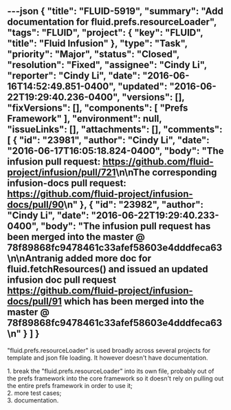 ---json
{
  "title": "FLUID-5919",
  "summary": "Add documentation for fluid.prefs.resourceLoader",
  "tags": "FLUID",
  "project": {
    "key": "FLUID",
    "title": "Fluid Infusion"
  },
  "type": "Task",
  "priority": "Major",
  "status": "Closed",
  "resolution": "Fixed",
  "assignee": "Cindy Li",
  "reporter": "Cindy Li",
  "date": "2016-06-16T14:52:49.851-0400",
  "updated": "2016-06-22T19:29:40.236-0400",
  "versions": [],
  "fixVersions": [],
  "components": [
    "Prefs Framework"
  ],
  "environment": null,
  "issueLinks": [],
  "attachments": [],
  "comments": [
    {
      "id": "23981",
      "author": "Cindy Li",
      "date": "2016-06-17T16:05:18.824-0400",
      "body": "The infusion pull request: <https://github.com/fluid-project/infusion/pull/721>\n\nThe corresponding infusion-docs pull request: <https://github.com/fluid-project/infusion-docs/pull/90>\n"
    },
    {
      "id": "23982",
      "author": "Cindy Li",
      "date": "2016-06-22T19:29:40.233-0400",
      "body": "The infusion pull request has been merged into the master @ 78f89868fc9478461c33afef58603e4dddfeca63\n\nAntranig added more doc for fluid.fetchResources() and issued an updated infusion doc pull request <https://github.com/fluid-project/infusion-docs/pull/91> which has been merged into the master @ 78f89868fc9478461c33afef58603e4dddfeca63\n"
    }
  ]
}
---
"fluid.prefs.resourceLoader" is used broadly across several projects for template and json file loading. It however doesn't have documentation.

1\. break the "fluid.prefs.resourceLoader" into its own file, probably out of the prefs framework into the core framework so it doesn't rely on pulling out the entire prefs framework in order to use it;\
2\. more test cases;\
3\. documentation.

        